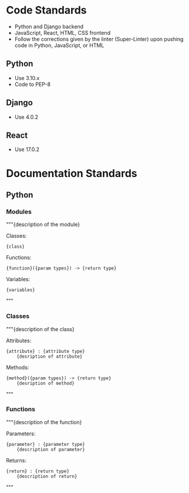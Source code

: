 # Code Standards
- Python and Django backend
- JavaScript, React, HTML, CSS frontend
- Follow the corrections given by the linter (Super-Linter) upon pushing code in Python, JavaScript, or HTML

## Python
- Use 3.10.x
- Code to PEP-8

## Django
- Use 4.0.2

## React
- Use 17.0.2

# Documentation Standards

## Python

### Modules
"""{description of the module}

Classes:

    {class}

Functions:

    {function}({param types}) -> {return type}

Variables:

    {variables}
"""

### Classes
"""{description of the class}

Attributes:

    {attribute} : {attribute type}
        {desription of attribute}

Methods:

    {method}({param types}) -> {return type}
        {desription of method}
"""

### Functions
"""{description of the function}

Parameters:

    {parameter} : {parameter type}
        {description of parameter}

Returns:

    {return} : {return type}
        {description of return}
"""
